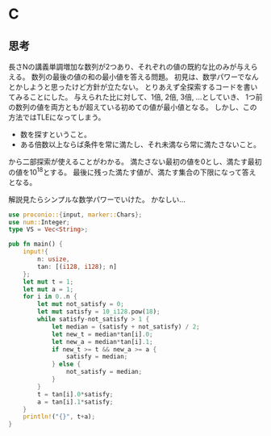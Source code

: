 # C
## 思考
長さNの講義単調増加な数列が2つあり、それぞれの値の既約な比のみが与えらえる。
数列の最後の値の和の最小値を答える問題。
初見は、数学パワーでなんとかしようと思ったけど方針が立たない。
とりあえず全探索するコードを書いてみることにした。
与えられた比に対して、1倍, 2倍, 3倍, ...としていき、
1つ前の数列の値を両方ともが超えている初めての値が最小値となる。
しかし、この方法ではTLEになってしまう。

- 数を探すということ。
- ある倍数以上ならば条件を常に満たし、それ未満なら常に満たさないこと。

から二部探索が使えることがわかる。
満たさない最初の値を0とし、満たす最初の値を10<sup>18</sup>とする。
最後に残った満たす値が、満たす集合の下限になって答えとなる。

解説見たらシンプルな数学パワーでいけた。
かなしい…
```rust
use proconio::{input, marker::Chars};
use num::Integer;
type VS = Vec<String>;

pub fn main() {
    input!{
        n: usize,
        tan: [(i128, i128); n]
    };
    let mut t = 1;
    let mut a = 1;
    for i in 0..n {
        let mut not_satisfy = 0;
        let mut satisfy = 10_i128.pow(18);
        while satisfy-not_satisfy > 1 {
            let median = (satisfy + not_satisfy) / 2;
            let new_t = median*tan[i].0;
            let new_a = median*tan[i].1;
            if new_t >= t && new_a >= a {
                satisfy = median;
            } else {
                not_satisfy = median;
            }
        }
        t = tan[i].0*satisfy;
        a = tan[i].1*satisfy;
    }
    println!("{}", t+a);
}
```